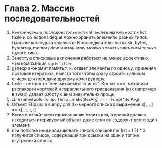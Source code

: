 # Глава 2. Массив последовательностей

1. _Контейнерные последовательности_:
 В последовательностях list, tuple и collections.deque можно хранить элементы разных типов.
_Плоские последовательности_:
 В последовательностях str, bytes, bytearray, memoryview и array.array можно хранить элементы только одного типа.
2. Зачастую списковые включения работают не менее эффективно, чем композиция `map` и `filter`
3. genexp экономит память,т. к. отдает элементы по одному, применяя протокол итератора, вместо того чтобы сразу строить целиком список для передачи другому конструктору.
4. tuple - не просто "неизменяемый список". Кроме того, механизм распаковки кортежей и параллельного присваивания (как например в swap) делает работу с ним значительно проще
5. Для nametuple Temp: Temp._make(iterArg) === Temp(*iterArg)
6. Объект Ellipsis: в numpy для 4х-мерного списка x выражение x[i,...] == x[i, :, :, :]
7. Когда в левой части присваивания стоит срез, в правой должен находиться
итерируемый объект, даже если он содержит всего один элемент.
8. при попытке инициализировать список списков my_list = [[]] * 3 получится список, содержащий три ссылки на один и тот же внутренний список

